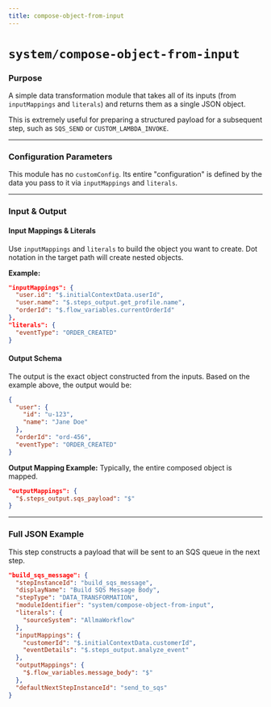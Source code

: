 ```yaml
---
title: compose-object-from-input
---
```


# `system/compose-object-from-input`

### Purpose

A simple data transformation module that takes all of its inputs (from `inputMappings` and `literals`) and returns them as a single JSON object.

This is extremely useful for preparing a structured payload for a subsequent step, such as `SQS_SEND` or `CUSTOM_LAMBDA_INVOKE`.

---

### Configuration Parameters

This module has no `customConfig`. Its entire "configuration" is defined by the data you pass to it via `inputMappings` and `literals`.

---

### Input & Output

#### Input Mappings & Literals

Use `inputMappings` and `literals` to build the object you want to create. Dot notation in the target path will create nested objects.

**Example:**
```json
"inputMappings": {
  "user.id": "$.initialContextData.userId",
  "user.name": "$.steps_output.get_profile.name",
  "orderId": "$.flow_variables.currentOrderId"
},
"literals": {
  "eventType": "ORDER_CREATED"
}
```

#### Output Schema

The output is the exact object constructed from the inputs. Based on the example above, the output would be:
```json
{
  "user": {
    "id": "u-123",
    "name": "Jane Doe"
  },
  "orderId": "ord-456",
  "eventType": "ORDER_CREATED"
}
```

**Output Mapping Example:**
Typically, the entire composed object is mapped.
```json
"outputMappings": {
  "$.steps_output.sqs_payload": "$"
}
```

---

### Full JSON Example

This step constructs a payload that will be sent to an SQS queue in the next step.

```json
"build_sqs_message": {
  "stepInstanceId": "build_sqs_message",
  "displayName": "Build SQS Message Body",
  "stepType": "DATA_TRANSFORMATION",
  "moduleIdentifier": "system/compose-object-from-input",
  "literals": {
    "sourceSystem": "AllmaWorkflow"
  },
  "inputMappings": {
    "customerId": "$.initialContextData.customerId",
    "eventDetails": "$.steps_output.analyze_event"
  },
  "outputMappings": {
    "$.flow_variables.message_body": "$"
  },
  "defaultNextStepInstanceId": "send_to_sqs"
}
```